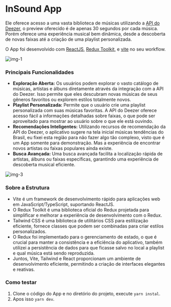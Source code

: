 # InSound App

Ele oferece acesso a uma vasta biblioteca de músicas utilizando a [API do Deezer](https://developers.deezer.com/api), o preview oferecido é de apenas 30 segundos por cada música. Porém oferece uma experiência musical bem dinâmica, desde a descoberta de novas faixas até a criação de uma playlist personalizada.

O App foi desenvolvido com [ReactJS](https://pt-br.legacy.reactjs.org/), [Redux Toolkit](https://redux-toolkit.js.org/), e [vite](https://vitejs.dev/) no seu workflow.

<div>
  <img alt="img-1" src="https://i.imgur.com/K2uOTI2.png" />
</div>

### Principais Funcionalidades

- <b>Exploração Aberta:</b> Os usuários podem explorar o vasto catálogo de músicas, artistas e álbuns diretamente através da integração com a API do Deezer. Isso permite que eles descubram novas músicas de seus gêneros favoritos ou explorem estilos totalmente novos.
  <br />
- <b>Playlist Personalizada:</b> Permite que o usuário crie uma playlist personalizada com suas músicas favoritas. A API do Deezer oferece acesso fácil a informações detalhadas sobre faixas, o que pode ser aproveitado para mostrar ao usuário sobre o que ele está ouvindo.
  <br />
- <b>Recomendações Inteligentes:</b> Utilizando recursos de recomendação da API do Deezer, o aplicativo sugere na tela inicial músicas tendências do Brasil, eu fixei esta região para não fazer algo tão complexo, visto que é um App somente para demonstração. Mas a experiência de encontrar novos artistas ou faixas populares ainda existe.
  <br />
- <b>Busca Avançada:</b> Uma busca avançada facilita a localização rápida de artistas, álbuns ou faixas específicas, garantindo uma experiência de descoberta musical eficiente.

<div>
  <img alt="img-3" src="https://i.imgur.com/rov4ZIU.png" />
</div>

### Sobre a Estrutura

- Vite é um framework de desenvolvimento rápido para aplicações web em JavaScript/TypeScript, suportando ReactJS.
  <br />
- O Redux Toolkit é uma biblioteca oficial do Redux projetada para simplificar e melhorar a experiência de desenvolvimento com o Redux.
  <br />
- Tailwind CSS é uma biblioteca de utilitários CSS para estilização eficiente, fornece classes que podem ser combinadas para criar estilos personalizados.
  <br />
- O Redux foi implementado para o gerenciamento de estado, o que é crucial para manter a consistência e a eficiência do aplicativo, também utilizei a persistência de dados para que ficasse salvo no local a playlist e qual música está sendo reproduzida.
  <br />
- Juntos, Vite, Tailwind e React proporcionam um ambiente de desenvolvimento eficiente, permitindo a criação de interfaces elegantes e reativas.

### Como testar

1. Clone o código do App e no diretório do projeto, execute `yarn instal`.
   <br />
2. Apos isso `yarn dev`.
